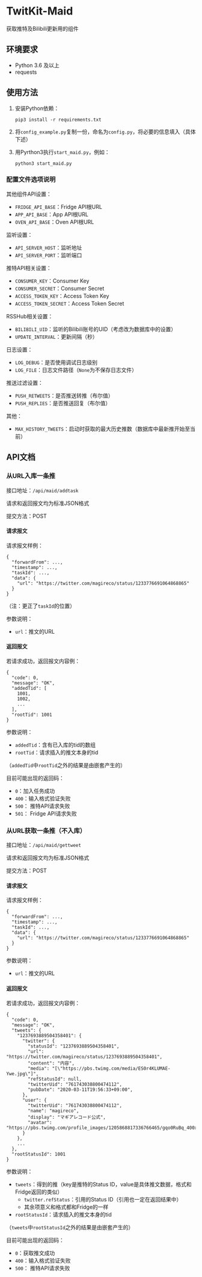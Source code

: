 # TwitKit-Maid

获取推特及Bilibili更新用的组件

## 环境要求

* Python 3.6 及以上
* requests

## 使用方法

1. 安装Python依赖：

   ```
   pip3 install -r requirements.txt
   ```

2. 将`config_example.py`复制一份，命名为`config.py`，将必要的信息填入（具体下述）

3. 用Pyrthon3执行`start_maid.py`，例如：

   ```
   python3 start_maid.py
   ```

   

### 配置文件选项说明

其他组件API设置：

* `FRIDGE_API_BASE`：Fridge API根URL
* `APP_API_BASE`：App API根URL
* `OVEN_API_BASE`：Oven API根URL

监听设置：

* `API_SERVER_HOST`：监听地址
* `API_SERVER_PORT`：监听端口

推特API相关设置：

* `CONSUMER_KEY`：Consumer Key
* `CONSUMER_SECRET`：Consumer Secret
* `ACCESS_TOKEN_KEY`：Access Token Key
* `ACCESS_TOKEN_SECRET`：Access Token Secret

RSSHub相关设置：

* `BILIBILI_UID`：监听的Bilibili账号的UID（考虑改为数据库中的设置）
* `UPDATE_INTERVAL`：更新间隔（秒）

日志设置：

* `LOG_DEBUG`：是否使用调试日志级别
* `LOG_FILE`：日志文件路径（`None`为不保存日志文件）

推送过滤设置：

* `PUSH_RETWEETS`：是否推送转推（布尔值）
* `PUSH_REPLIES`：是否推送回复（布尔值）

其他：

* `MAX_HISTORY_TWEETS`：启动时获取的最大历史推数（数据库中最新推开始至当前）

## API文档

### 从URL入库一条推

接口地址：`/api/maid/addtask`

请求和返回报文均为标准JSON格式

提交方法：POST

#### 请求报文

请求报文样例：

```
{
  "forwardFrom": ...,
  "timestamp": ...,
  "taskId": ...,
  "data": {
    "url": "https://twitter.com/magireco/status/1233776691064868865"
  }
}
```
（注：更正了`taskId`的位置）

参数说明：

* `url`：推文的URL

#### 返回报文

若请求成功，返回报文内容例：

```
{
  "code": 0,
  "message": "OK",
  "addedTid": [
    1001,
    1002,
    ...
  ],
  "rootTid": 1001
}
```

参数说明：

* `addedTid`：含有已入库的tid的数组
* `rootTid`：请求插入的推文本身的tid

（`addedTid`中`rootTid`之外的结果是由嵌套产生的）

目前可能出现的返回码：

* `0`：加入任务成功
* `400`：输入格式验证失败
* `500`： 推特API请求失败
* `501`： Fridge API请求失败

### 从URL获取一条推（不入库）

接口地址：`/api/maid/gettweet`

请求和返回报文均为标准JSON格式

提交方法：POST

#### 请求报文

请求报文样例：

```
{
  "forwardFrom": ...,
  "timestamp": ...,
  "taskId": ...,
  "data": {
    "url": "https://twitter.com/magireco/status/1233776691064868865"
  }
}
```

参数说明：

- `url`：推文的URL

#### 返回报文

若请求成功，返回报文内容例：

```
{
  "code": 0,
  "message": "OK",
  "tweets": {
    "1237693889504358401": {
      "twitter": {
        "statusId": "1237693889504358401",
        "url": "https://twitter.com/magireco/status/1237693889504358401",
        "content": "内容",
        "media": "[\"https://pbs.twimg.com/media/ES0r4KLUMAE-Ywe.jpg\"]",
        "refStatusId": null,
        "twitterUid": "761743038800474112",
        "pubDate": "2020-03-11T19:56:33+09:00",
      },
      "user": {
        "twitterUid": "761743038800474112",
        "name": "magireco",
        "display": "マギアレコード公式",
        "avatar": "https://pbs.twimg.com/profile_images/1205868817336766465/gqo0RuBq_400x400.jpg"
      }
    },
    ...
  },
  "rootStatusId": 1001
}
```

参数说明：

- `tweets`：得到的推（key是推特的Status ID，value是具体推文数据，格式和Fridge返回的类似）
  - `twitter.refStatus`：引用的Status ID（引用也一定在返回结果中）
  - 其余项意义和格式都和Fridge的一样
- `rootStatusId`：请求插入的推文本身的tid

（`tweets`中`rootStatusId`之外的结果是由嵌套产生的）

目前可能出现的返回码：

- `0`：获取推文成功
- `400`：输入格式验证失败
- `500`： 推特API请求失败